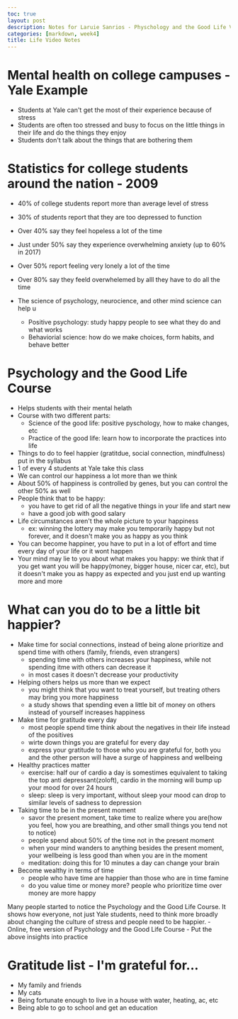 ```yaml
---
toc: true
layout: post
description: Notes for Laruie Sanrios - Physchology and the Good Life Video
categories: [markdown, week4]
title: Life Video Notes
---
```


# Mental health on college campuses - Yale Example
- Students at Yale can't get the most of their experience because of stress
- Students are often too stressed and busy to focus on the little things in their life and do the things they enjoy
- Students don't talk about the things that are bothering them

# Statistics for college students around the nation - 2009
- 40% of college students report more than average level of stress
- 30% of students report that they are too depressed to function
- Over 40% say they feel hopeless a lot of the time
- Just under 50% say they experience overwhelming anxiety (up to 60% in 2017)
- Over 50% report feeling very lonely a lot of the time
- Over 80% say they feeld overwhelemed by alll they have to do all the time

- The science of psychology, neurocience, and other mind science can help u
    - Positive psychology: study happy people to see what they do and what works
    - Behaviorial science: how do we make choices, form habits, and behave better

# Psychology and the Good Life Course
- Helps students with their mental helath
- Course with two different parts:
    - Science of the good life: positive pyschology, how to make changes, etc
    - Practice of the good life: learn how to incorporate the practices into life
- Things to do to feel happier (gratitdue, social connection, mindfulness) put in the syllabus
- 1 of every 4 students at Yale take this class
- We can control our happiness a lot more than we think
- About 50% of happiness is controlled by genes, but you can control the other 50% as well
- People think that to be happy:
    - you have to get rid of all the negative things in your life and start new
    - have a good job with good salary
- Life circumstances aren't the whole picture to your happiness
    - ex: winning the lottery may make you temporarily happy but not forever, and it doesn't make you as happy as you think
- You can become happiner, you have to put in a lot of effort and time every day of your life or it wont happen
- Your mind may lie to you about what makes you happy: we think that if you get want you will be happy(money, bigger house, nicer car, etc), but it doesn't make you as happy as expected and you just end up wanting more and more


# What can you do to be a little bit happier?
- Make time for social connections, instead of being alone prioritize and spend time with others (family, friends, even strangers)
    - spending time with others increases your happiness, while not spending itme with others can decrease it
    - in most cases it doesn't decrease your productivity
- Helping others helps us more than we expect
    - you might think that you want to treat yourself, but treating others may bring you more happiness
    - a study shows that spending even a little bit of money on others instead of yourself increases happiness
- Make time for gratitude every day
    - most people spend time think about the negatives in their life instead of the positives
    - wirte down things you are grateful for every day
    - express your gratitude to those who you are grateful for, both you and the other person will have a surge of happiness and wellbeing
- Healthy practices matter
    - exercise: half our of cardio a day is somestimes equivalent to taking the top anti depressant(zoloft), cardio in the morning will bump up your mood for over 24 hours
    - sleep: sleep is very important, without sleep your mood can drop to similar levels of sadness to depression
- Taking time to be in the present moment
    - savor the present moment, take time to realize where you are(how you feel, how you are breathing, and other small things you tend not to notice)
    - people spend about 50% of the time not in the present moment
    - when your mind wanders to anything besides the present moment, your wellbeing is less good than when you are in the moment
    - meditation: doing this for 10 minutes a day can change your brain
- Become wealthy in terms of time
    - people who have time are happier than those who are in time famine
    - do you value time or money more? people who prioritize time over money are more happy

Many people started to notice the Psychology and the Good Life Course. It shows how everyone, not just Yale students, need to think more broadly about changing the culture of stress and people need to be happier.
    - Online, free version of Psychology and the Good Life Course
    - Put the above insights into practice




# Gratitude list - I'm grateful for...
- My family and friends
- My cats
- Being fortunate enough to live in a house with water, heating, ac, etc
- Being able to go to school and get an education